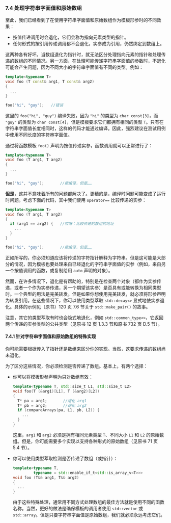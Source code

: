 ### 7.4    处理字符串字面值和原始数组

至此，我们已经看到了在使用字符串字面值和原始数组作为模板形参时的不同效果：

+ 按值传递调用时会退化，它们会称为指向元素类型的指针。
+ 任何形式的按引用传递调用都不会退化，实参成为引用，仍然绑定到数组上。

这两种各有好坏。当数组退化为指针时，就无法区分处理指向元素的指针和处理传递的数组的不同情况。另一方面，在处理可能传递字符串字面值的参数时，不退化可能会产生问题，因为不同大小的字符串字面值有不同的类型。例如：

```c++
template<typename T>
void foo (T const& arg1, T const& arg2)
{
  ...
}

foo("hi", "guy");	//错误
```

这里的 `foo("hi", "guy")` 编译失败，因为 `"hi"` 的类型为 `char const[3]`，而 `"guy"` 的类型为 `char const[4]`，但是模板要求它们都拥有相同的类型 `T`。只有在字符串字面值长度相同时，这样的代码才能通过编译。因此，强烈建议在测试用例中使用不同长度的字符串字面值。

通过将函数模板 `foo()` 声明为按值传递实参，函数调用就可以正常进行了：

```c++
template<typename T>
void foo (T arg1, T arg2)
{
  ...
}

foo("hi", "guy");		//能编译，但是……
```

**但是**，这并不意味着所有的问题都解决了。更糟的是，编译时问题可能变成了运行时问题。考虑下面的代码，其中我们使用 `operator==` 比较传递的实参：

```c++
template<typename T>
void foo (T arg1, T arg2)
{
  if (arg1 == arg2) {	//哎呀：比较传递的数组的地址
    ...
  }
}

foo("hi", "guy");		//能编译，但是……
```

正如所写的，你必须知道应该将传递的字符指针解释为字符串。但是这可能是大部分的情况，因为模板也要处理来自已经退化的字符串字面值的实参（例如，来自另一个按值调用的函数，或复制给用 `auto` 声明的对象）。

然而，在许多情况下，退化是有帮助的，特别是在检查两个对象（都作为实参传递，或者一个作为实参传递，另一个期望该实参）是否具有或能转换为相同类型时。一个典型的用法是完美转发。但是如果你想使用完美转发，就必须将形参声明为转发引用。在这些情况下，你可以使用类型萃取 `std::decay<>` 显式地使实参退化。具体的示例见（原书）120 页 7.6 节关于 `std::make_pair()` 的故事。

注意，其它的类型萃取有时也会隐式地退化，例如 `std::common_type<>`，它返回两个传递的实参类型的公共类型（见原书 12 页 1.3.3 节和原书 732 页 D.5 节）。

#### 7.4.1    针对字符串字面值和原始数组的特殊实现

你可能需要根据传入了指针还是数组来区分你的实现。当然，这要求传递的数组尚未退化。

为了区分这些情况，你必须检测是否传递了数组。基本上，有两个选择：

+ 你可以将模板形参声明为只对数组有效：

  ```c++
  template<typename T, std::size_t L1, std::size_t L2>
  void foo(T (&arg1)[L1], T (&arg2)[L2])
  {
    T* pa = arg1;		//退化 arg1
    T* pb = arg2;		//退化 arg2
    if (compareArrays(pa, L1, pb, L2)) {
      ...
    }
  }
  ```

  这里，`arg1` 和 `arg2` 必须是拥有相同元素类型 `T`、不同大小 `L1` 和 `L2` 的原始数组。但是，你可能需要多个实现以支持各种形式的原始数组（见原书 71 页 5.4 节）。

+ 你可以使用类型萃取检测是否传递了数组（或指针）：

  ```c++
  template<typename T,
           typename = std::enable_if_t<std::is_array_v<T>>>
  void foo (T&& arg1, T&& arg2)
  {
    ...
  }
  ```

  由于这些特殊处理，通常用不同方式处理数组的最佳方法就是使用不同的函数名称。当然，更好的做法是确保模板的调用者使用 `std::vector` 或 `std::array`。但是只要字符串字面值是原始数组，我们就必须永远考虑它们。